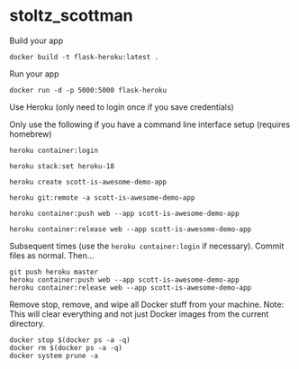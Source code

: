 # stoltz_scottman


Build your app
```
docker build -t flask-heroku:latest .
```

Run your app
```
docker run -d -p 5000:5000 flask-heroku
```

Use Heroku (only need to login once if you save credentials)

Only use the following if you have a command line interface setup (requires homebrew)
```
heroku container:login

heroku stack:set heroku-18

heroku create scott-is-awesome-demo-app

heroku git:remote -a scott-is-awesome-demo-app

heroku container:push web --app scott-is-awesome-demo-app

heroku container:release web --app scott-is-awesome-demo-app
```


Subsequent times (use the `heroku container:login` if necessary). Commit files as normal. Then...
```
git push heroku master
heroku container:push web --app scott-is-awesome-demo-app
heroku container:release web --app scott-is-awesome-demo-app
```


Remove stop, remove, and wipe all Docker stuff from your machine. Note: This will clear everything and not just Docker images from the current directory.
```
docker stop $(docker ps -a -q)
docker rm $(docker ps -a -q)
docker system prune -a
```